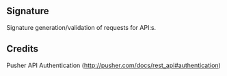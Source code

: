 Signature
---------
Signature generation/validation of requests for API:s.

Credits
-------
Pusher API Authentication (http://pusher.com/docs/rest_api#authentication) 
